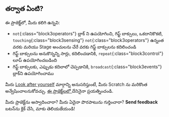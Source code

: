 ## తర్వాత ఏంటి?

ఈ ప్రాజెక్ట్‌లో, మీరు కలిగి ఉన్నవి:
+ `not`{:class="block3operators"} బ్లాక్ ని ఉపయోగించి, గిఫ్ట్ బాక్సులు, ఒకదానికొకటి, `touching`{:class="block3sensing"} `not`{:class="block3operators"} ఉన్నంత వరకు మరియు Stage అంచులను చేరే వరకు గిఫ్ట్ బాక్సులను కదిలించండి
+ గిఫ్ట్ బాక్సులను అనుకొన్నన్ని సార్లు, కదిలించడానికి, `repeat`{:class="block3control"} లూప్ ఉపయోగించబడింది
+ గిఫ్ట్ బాక్సులకు, ఎప్పుడు కదిలాలో చెప్పడానికి, `broadcast`{:class="block3events"} బ్లాక్‌ని ఉపయోగించాము

మీరు [Look after yourself](https://projects.raspberrypi.org/en/pathways/look-after-yourself) మార్గాన్ని అనుసరిస్తుంటే, మీరు Scratch ను మరికొంత అన్వేషించాలనుకోవచ్చు. [ఈ ప్రాజెక్ట్‌లలో ](https://projects.raspberrypi.org/en/projects?software%5B%5D=scratch) దేనినైనా ప్రయత్నించండి.

మీరు ప్రాజెక్ట్‌ను ఆస్వాదించారా? మీరు ఏదైనా పొరపాటును గుర్తించారా? **Send feedback** బటన్‌ను క్లిక్ చేసి, మాకు తెలియజేయండి!
